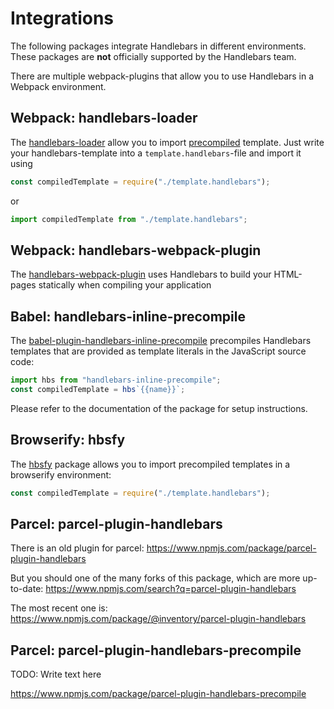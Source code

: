 # Integrations

The following packages integrate Handlebars in different environments. These packages are **not** officially supported
by the Handlebars team.

There are multiple webpack-plugins that allow you to use Handlebars in a Webpack environment.

## Webpack: handlebars-loader

The [handlebars-loader](https://github.com/pcardune/handlebars-loader) allow you to import
[precompiled](./precompilation.html) template. Just write your handlebars-template into a `template.handlebars`-file and
import it using

```js
const compiledTemplate = require("./template.handlebars");
```

or

```js
import compiledTemplate from "./template.handlebars";
```

## Webpack: handlebars-webpack-plugin

The [handlebars-webpack-plugin](https://github.com/sagold/handlebars-webpack-plugin) uses Handlebars to build your
HTML-pages statically when compiling your application

## Babel: handlebars-inline-precompile

The
[babel-plugin-handlebars-inline-precompile](https://github.com/jamiebuilds/babel-plugin-handlebars-inline-precompile)
precompiles Handlebars templates that are provided as template literals in the JavaScript source code:

```js
import hbs from "handlebars-inline-precompile";
const compiledTemplate = hbs`{{name}}`;
```

Please refer to the documentation of the package for setup instructions.

## Browserify: hbsfy

The [hbsfy](https://www.npmjs.com/package/hbsfy) package allows you to import precompiled templates in a browserify
environment:

```js
const compiledTemplate = require("./template.handlebars");
```

## Parcel: parcel-plugin-handlebars

There is an old plugin for parcel:
https://www.npmjs.com/package/parcel-plugin-handlebars

But you should one of the many forks of this package, which are more up-to-date:
https://www.npmjs.com/search?q=parcel-plugin-handlebars

The most recent one is:
https://www.npmjs.com/package/@inventory/parcel-plugin-handlebars

## Parcel: parcel-plugin-handlebars-precompile

TODO: Write text here

https://www.npmjs.com/package/parcel-plugin-handlebars-precompile
